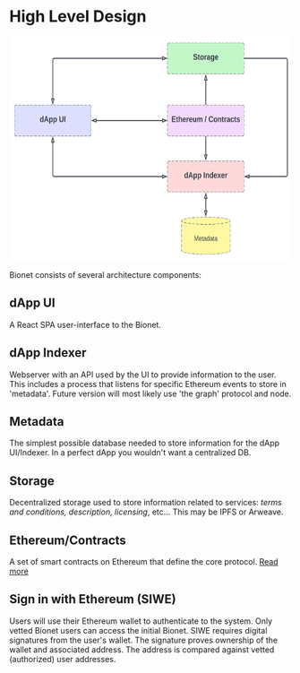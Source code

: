# High Level Design

<img src="../img/bionet-key-components.svg" alt= “” width="600" height="400">

Bionet consists of several architecture components:

## dApp UI
A React SPA user-interface to the Bionet.

## dApp Indexer
Webserver with an API used by the UI to provide information to the user. This includes a process that listens for specific Ethereum events to store in 'metadata'.   Future version will most likely use 'the graph' protocol and node.

## Metadata
The simplest possible database needed to store information for the dApp UI/Indexer. In a perfect dApp you wouldn't want a centralized DB. 

## Storage
Decentralized storage used to store information related to services: *terms and conditions, description, licensing*, etc... This may be IPFS or Arweave.

## Ethereum/Contracts
A set of smart contracts on Ethereum that define the core protocol.  [Read more](contracts.md)

## Sign in with Ethereum (SIWE)
Users will use their Ethereum wallet to authenticate to the system. Only vetted Bionet users can access the initial Bionet. SIWE requires digital signatures from the user's wallet.  The signature proves ownership of the wallet and associated address. The address is compared against vetted (authorized) user addresses.


